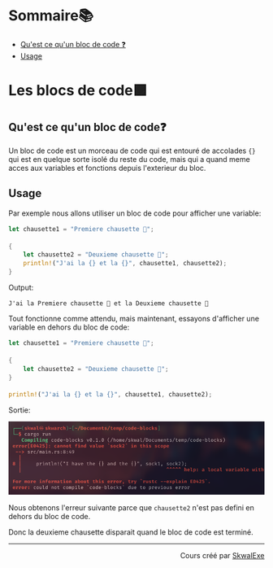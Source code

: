 # Sommaire📚
- [Qu'est ce qu'un bloc de code ❓](#quest-ce-quun-bloc-de-code)
- [Usage](#usage)

# Les blocs de code🟪
## Qu'est ce qu'un bloc de code❓
Un bloc de code est un morceau de code qui est entouré de accolades `{}` qui est en quelque sorte isolé du reste du code, mais qui a quand meme acces aux variables et fonctions depuis l'exterieur du bloc.
## Usage 
Par exemple nous allons utiliser un bloc de code pour afficher une variable:
```rust
let chausette1 = "Premiere chausette 🧦";

{
    let chausette2 = "Deuxieme chausette 🧦";
    println!("J'ai la {} et la {}", chausette1, chausette2);
}
```
Output:
```
J'ai la Premiere chausette 🧦 et la Deuxieme chausette 🧦
```

Tout fonctionne comme attendu, mais maintenant, essayons d'afficher une variable en dehors du bloc de code:
```rust
let chausette1 = "Premiere chausette 🧦";

{
    let chausette2 = "Deuxieme chausette 🧦";
}

println!("J'ai la {} et la {}", chausette1, chausette2);
```
Sortie:

![](1.png)

Nous obtenons l'erreur suivante parce que `chausette2` n'est pas defini en dehors du bloc de code.

Donc la deuxieme chausette disparait quand le bloc de code est terminé.

<!--

---

<p align="right"><a href="https://github.com/SkwalExe/apprendre-rust/tree/main/cours/les-blocs-de-code">Section suivante ⏭️</a></p>
-->

---


<p align="right">Cours créé par <a href="https://github.com/SkwalExe/" target="_blank">SkwalExe</a></p>